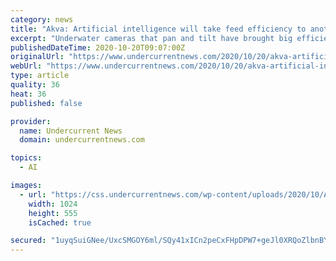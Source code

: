 ```yaml
---
category: news
title: "Akva: Artificial intelligence will take feed efficiency to another level"
excerpt: "Underwater cameras that pan and tilt have brought big efficiencies to fish farming; the next generation of artificial intelligence-backed equipment will take feed efficiency at salmon farms to another level, believes equipment supplier AKVA group."
publishedDateTime: 2020-10-20T09:07:00Z
originalUrl: "https://www.undercurrentnews.com/2020/10/20/akva-artificial-intelligence-will-take-feed-efficiency-to-another-level/"
webUrl: "https://www.undercurrentnews.com/2020/10/20/akva-artificial-intelligence-will-take-feed-efficiency-to-another-level/"
type: article
quality: 36
heat: 36
published: false

provider:
  name: Undercurrent News
  domain: undercurrentnews.com

topics:
  - AI

images:
  - url: "https://css.undercurrentnews.com/wp-content/uploads/2020/10/Akva-e1603184450976-1024x555.jpg"
    width: 1024
    height: 555
    isCached: true

secured: "1uyqSuiGNee/UxcSMGOY6ml/SQy41xICn2peCxFHpDPW7+geJl0XRQoZlbnBYrv3oLb65zyi/ZObPduOrmaYsZ5SSu59GyRKf6ybZZ2a4rlCdh0N+wrcvcPyQXUulrdpEDmhR6PPTtl7WD+z3O0VsavXN+LqEseAcKuz1HCfzj5YG72vGBtQZE/CHpMUkKyGtgdLjmRN2W6+b8DrkxpXQk1NAiZnl/B8GmMqnJLbyiTx2h8ba/tb5Wk6R3HWGDDjkICc6C07la6kRHfpwWbRny/VAzb4SBMQVGWvX5BNkV9/owtPCaTGeCFq01wR0XESLUcGGJFZxLKkIZdaV14wlvt878nMnSSzTGpTK04bDTo=;rhAMckG/YAo43jXC4E2nqQ=="
---
```


